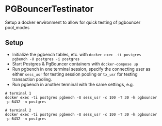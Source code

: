 # PGBouncerTestinator
Setup a docker environment to allow for quick testing of pgbouncer pool_modes

## Setup
* Initialize the pgbench tables, etc. with `docker exec -ti postgres pgbench -U postgres -i postgres`
* Start Postgres & PgBouncer containers with `docker-compose up`
* Run pgbench in one terminal session, specify the connecting user as either `sess_usr` for testing session pooling or `tx_usr` for testing transaction pooling.
* Run pgbench in another terminal with the same settings, e.g.

```
# terminal 1
docker exec -ti postgres pgbench -U sess_usr -c 100 -T 30 -h pgbouncer -p 6432 -n postgres
```
```
# terminal 2
docker exec -ti postgres pgbench -U sess_usr -c 100 -T 30 -h pgbouncer -p 6432 -n postgres
```